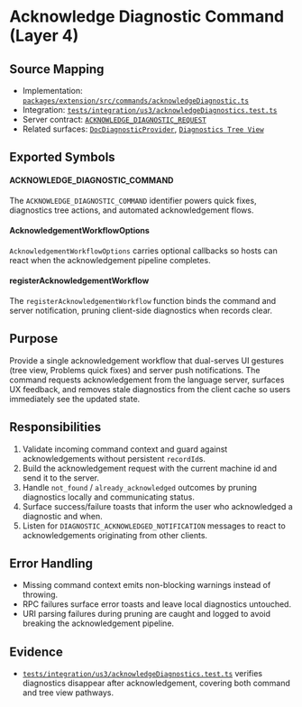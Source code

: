 # Acknowledge Diagnostic Command (Layer 4)

## Source Mapping
- Implementation: [`packages/extension/src/commands/acknowledgeDiagnostic.ts`](../../../packages/extension/src/commands/acknowledgeDiagnostic.ts)
- Integration: [`tests/integration/us3/acknowledgeDiagnostics.test.ts`](../../../tests/integration/us3/acknowledgeDiagnostics.test.ts)
- Server contract: [`ACKNOWLEDGE_DIAGNOSTIC_REQUEST`](../../../packages/shared/src/contracts/diagnostics.ts)
- Related surfaces: [`DocDiagnosticProvider`](../extension-diagnostics/docDiagnosticProvider.mdmd.md), [`Diagnostics Tree View`](../extension-views/diagnosticsTree.mdmd.md)

## Exported Symbols

#### ACKNOWLEDGE_DIAGNOSTIC_COMMAND
The `ACKNOWLEDGE_DIAGNOSTIC_COMMAND` identifier powers quick fixes, diagnostics tree actions, and automated acknowledgement flows.

#### AcknowledgementWorkflowOptions
`AcknowledgementWorkflowOptions` carries optional callbacks so hosts can react when the acknowledgement pipeline completes.

#### registerAcknowledgementWorkflow
The `registerAcknowledgementWorkflow` function binds the command and server notification, pruning client-side diagnostics when records clear.

## Purpose
Provide a single acknowledgement workflow that dual-serves UI gestures (tree view, Problems quick fixes) and server push notifications. The command requests acknowledgement from the language server, surfaces UX feedback, and removes stale diagnostics from the client cache so users immediately see the updated state.

## Responsibilities
1. Validate incoming command context and guard against acknowledgements without persistent `recordId`s.
2. Build the acknowledgement request with the current machine id and send it to the server.
3. Handle `not_found` / `already_acknowledged` outcomes by pruning diagnostics locally and communicating status.
4. Surface success/failure toasts that inform the user who acknowledged a diagnostic and when.
5. Listen for `DIAGNOSTIC_ACKNOWLEDGED_NOTIFICATION` messages to react to acknowledgements originating from other clients.

## Error Handling
- Missing command context emits non-blocking warnings instead of throwing.
- RPC failures surface error toasts and leave local diagnostics untouched.
- URI parsing failures during pruning are caught and logged to avoid breaking the acknowledgement pipeline.

## Evidence
- [`tests/integration/us3/acknowledgeDiagnostics.test.ts`](../../../tests/integration/us3/acknowledgeDiagnostics.test.ts) verifies diagnostics disappear after acknowledgement, covering both command and tree view pathways.
